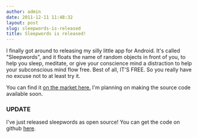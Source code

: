 ```yaml
---
author: admin
date: 2011-12-11 11:48:32
layout: post
slug: sleepwords-is-released
title: Sleepwords is released!
---
```


I finally got around to releasing my silly little app for Android.  It's called "Sleepwords", and it floats the name of random objects in front of you, to help you sleep, meditate, or give your conscience mind a distraction to help your subconscious mind flow free.  Best of all, IT'S FREE.  So you really have no excuse not to at least try it.

You can find it [on the market here.](https://market.android.com/details?id=com.alleva&feature=search_result#?t=W251bGwsMSwyLDEsImNvbS5hbGxldmEiXQ..) I'm planning on making the source code available soon. 

### UPDATE

I've just released sleepwords as open source! You can get the code on github [here](https://github.com/Ronnie76er/sleepwords).
